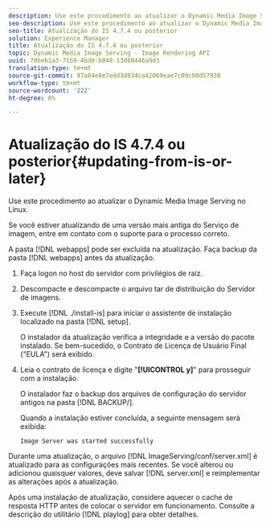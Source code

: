 ```yaml
---
description: Use este procedimento ao atualizar o Dynamic Media Image Serving no Linux.
seo-description: Use este procedimento ao atualizar o Dynamic Media Image Serving no Linux.
seo-title: Atualização do IS 4.7.4 ou posterior
solution: Experience Manager
title: Atualização do IS 4.7.4 ou posterior
topic: Dynamic Media Image Serving - Image Rendering API
uuid: 70beb1a3-71b9-4bd0-b048-13d88446a9d3
translation-type: tm+mt
source-git-commit: 97a84e8e7edd3d834ca42069eae7c09c00d57938
workflow-type: tm+mt
source-wordcount: '222'
ht-degree: 0%

---
```



# Atualização do IS 4.7.4 ou posterior{#updating-from-is-or-later}

Use este procedimento ao atualizar o Dynamic Media Image Serving no Linux.

Se você estiver atualizando de uma versão mais antiga do Serviço de imagem, entre em contato com o suporte para o processo correto.

A pasta [!DNL webapps] pode ser excluída na atualização. Faça backup da pasta [!DNL webapps] antes da atualização.

1. Faça logon no host do servidor com privilégios de raiz.
1. Descompacte e descompacte o arquivo tar de distribuição do Servidor de imagens.
1. Execute [!DNL ./install-is] para iniciar o assistente de instalação localizado na pasta [!DNL setup].

   O instalador da atualização verifica a integridade e a versão do pacote instalado. Se bem-sucedido, o Contrato de Licença de Usuário Final (&quot;EULA&quot;) será exibido.
1. Leia o contrato de licença e digite &quot;**[!UICONTROL y]**&quot; para prosseguir com a instalação.

   O instalador faz o backup dos arquivos de configuração do servidor antigos na pasta [!DNL BACKUP/].

   Quando a instalação estiver concluída, a seguinte mensagem será exibida:

   `Image Server was started successfully`

Durante uma atualização, o arquivo [!DNL ImageServing/conf/server.xml] é atualizado para as configurações mais recentes. Se você alterou ou adicionou quaisquer valores, deve salvar [!DNL server.xml] e reimplementar as alterações após a atualização.

Após uma instalação de atualização, considere aquecer o cache de resposta HTTP antes de colocar o servidor em funcionamento. Consulte a descrição do utilitário [!DNL playlog] para obter detalhes.
